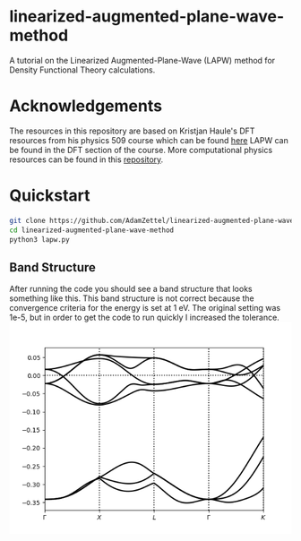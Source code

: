 # linearized-augmented-plane-wave-method
A tutorial on the Linearized Augmented-Plane-Wave (LAPW) method for Density Functional Theory calculations.
# Acknowledgements
The resources in this repository are based on Kristjan Haule's DFT resources from his physics 509 course which can be found [here](https://www.physics.rutgers.edu/grad/509/) LAPW can be found in the DFT section of the course. More computational physics resources can be found in this [repository](https://github.com/haulek/CompPhysics/tree/main).
# Quickstart
```bash
git clone https://github.com/AdamZettel/linearized-augmented-plane-wave-method.git
cd linearized-augmented-plane-wave-method
python3 lapw.py
```
## Band Structure
After running the code you should see a band structure that looks something like this. This band structure is not correct because the convergence criteria for the energy is set at 1 eV. The original setting was 1e-5, but in order to get the code to run quickly I increased the tolerance. <br>
![](incorrect_copper_band_struct.png)

